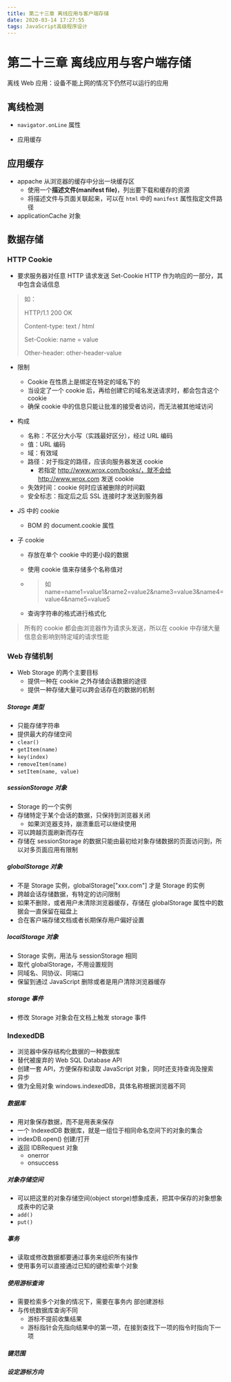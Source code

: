 ```yaml
---
title: 第二十三章 离线应用与客户端存储
date: 2020-03-14 17:27:55
tags: JavaScript高级程序设计
---
```


# 第二十三章 离线应用与客户端存储

离线 Web 应用：设备不能上网的情况下仍然可以运行的应用



## 离线检测

* `navigator.onLine` 属性



* 应用缓存



## 应用缓存

* appache 从浏览器的缓存中分出一块缓存区
	* 使用一个**描述文件(manifest file)**，列出要下载和缓存的资源
	* 将描述文件与页面关联起来，可以在 `html` 中的 `manifest` 属性指定文件路径
* applicationCache 对象



## 数据存储

### HTTP Cookie

* 要求服务器对任意 HTTP 请求发送 Set-Cookie HTTP 作为响应的一部分，其中包含会话信息

> 如：
>
> HTTP/1.1 200 OK
>
> Content-type: text / html
>
> Set-Cookie: name = value
>
> Other-header: other-header-value

* 限制

	* Cookie 在性质上是绑定在特定的域名下的
	* 当设定了一个 cookie 后，再给创建它的域名发送请求时，都会包含这个 cookie
	* 确保 cookie 中的信息只能让批准的接受者访问，而无法被其他域访问

* 构成

	* 名称：不区分大小写（实践最好区分），经过 URL 编码
	* 值：URL 编码
	* 域：有效域
	* 路径：对于指定的路径，应该向服务器发送 cookie
		* 若指定 http://www.wrox.com/books/，就不会给 http://www.wrox.com 发送 cookie
	* 失效时间：cookie 何时应该被删除的时间戳
	* 安全标志：指定后之后 SSL 连接时才发送到服务器

* JS 中的 cookie

	* BOM 的 document.cookie 属性

* 子 cookie

	* 存放在单个 cookie 中的更小段的数据

	* 使用 cookie 值来存储多个名称值对

	* > 如 name=name1=value1&name2=value2&name3=value3&name4=value4&name5=value5

	* 查询字符串的格式进行格式化



> 所有的 cookie 都会由浏览器作为请求头发送，所以在 cookie 中存储大量信息会影响到特定域的请求性能



### Web 存储机制

* Web Storage 的两个主要目标
	* 提供一种在 cookie 之外存储会话数据的途径
	* 提供一种存储大量可以跨会话存在的数据的机制



##### Storage 类型

* 只能存储字符串
* 提供最大的存储空间
* `clear()`
* `getItem(name)`
* `key(index)`
* `removeItem(name)`
* `setItem(name, value)`

##### sessionStorage 对象

*  Storage 的一个实例
* 存储特定于某个会话的数据，只保持到浏览器关闭
	* 如果浏览器支持，崩溃重启可以继续使用
* 可以跨越页面刷新而存在
* 存储在 sessionStorage 的数据只能由最初给对象存储数据的页面访问到，所以对多页面应用有限制

##### globalStorage 对象

* 不是 Storage 实例，globalStorage["xxx.com"] 才是 Storage 的实例
* 跨越会话存储数据，有特定的访问限制
* 如果不删除，或者用户未清除浏览器缓存，存储在 globalStorage 属性中的数据会一直保留在磁盘上
* 合在客户端存储文档或者长期保存用户偏好设置

##### localStorage 对象

* Storage 实例，用法与 sessionStorage 相同
* 取代 globalStorage，不用设置规则
* 同域名、同协议、同端口
* 保留到通过 JavaScript 删除或者是用户清除浏览器缓存

##### storage 事件

* 修改 Storage 对象会在文档上触发 storage 事件



### IndexedDB

* 浏览器中保存结构化数据的一种数据库
* 替代被废弃的 Web SQL Database API
* 创建一套 API，方便保存和读取 JavaScript 对象，同时还支持查询及搜索
* 异步
* 做为全局对象 windows.indexedDB，具体名称根据浏览器不同



##### 数据库

* 用对象保存数据，而不是用表来保存
* 一个 IndexedDB 数据库，就是一组位于相同命名空间下的对象的集合
* indexDB.open() 创建/打开
* 返回 IDBRequest 对象
	* onerror
	* onsuccess

##### 对象存储空间

* 可以把这里的对象存储空间(object storge)想象成表，把其中保存的对象想象成表中的记录
* `add()`
* `put()`

##### 事务

* 读取或修改数据都要通过事务来组织所有操作
* 使用事务可以直接通过已知的键检索单个对象

##### 使用游标查询

* 需要检索多个对象的情况下，需要在事务内 部创建游标
* 与传统数据库查询不同
	* 游标不提前收集结果
	* 游标指针会先指向结果中的第一项，在接到查找下一项的指令时指向下一项

##### 键范围

##### 设定游标方向
